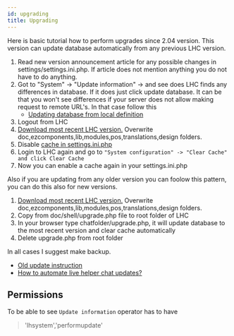 ```yaml
---
id: upgrading
title: Upgrading
---
```


Here is basic tutorial how to perform upgrades since 2.04 version. This version can update database automatically from any previous LHC version.

1.  Read new version announcement article for any possible changes in settings/settings.ini.php. If article does not mention anything you do not have to do anything.
2.  Got to "System" -> "Update information" -> and see does LHC finds any differences in database. If it does just click update database. It can be that you won't see differences if your server does not allow making request to remote URL's. In that case follow this 
    * [Updating database from local definition](system/command.md#updates-live-helper-chat-database-directly-from-console)
3.  Logout from LHC
4.  [Download most recent LHC version.](http://livehelperchat.com/article/static/5) Overwrite doc,ezcomponents,lib,modules,pos,translations,design folders.
5.  Disable [cache in settings.ini.php](debug.md#disabling-cache)
6.  Login to LHC again and go to `"System configuration" -> "Clear Cache" and click Clear Cache`
7.  Now you can enable a cache again in your settings.ini.php

Also if you are updating from any older version you can foolow this pattern, you can do this also for new versions.

1.  [Download most recent LHC version.](http://livehelperchat.com/article/static/5) Overwrite doc,ezcomponents,lib,modules,pos,translations,design folders.
2.  Copy from doc/shell/upgrade.php file to root folder of LHC
3.  In your browser type chatfolder/upgrade.php, it will update database to the most recent version and clear cache automatically
4.  Delete upgrade.php from root folder

In all cases I suggest make backup.

*   [Old update instruction](https://livehelperchat.com/old-upgrading-instructions-335a.html)
*   [How to automate live helper chat updates?](https://livehelperchat.com/how-to-automate-live-helper-chat-updates-338a.html)

## Permissions

To be able to see `Update information` operator has to have

> 'lhsystem','performupdate'